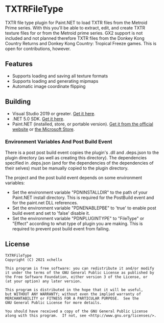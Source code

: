 # TXTRFileType
TXTR file type plugin for Paint.NET to load TXTR files from the Metroid Prime series.
With this you'll be able to extract, edit, and create TXTR texture files for or from the Metroid prime series. GX2 support is not included and not planned therefore TXTR files from the Donkey Kong Country Returns and Donkey Kong Country: Tropical Freeze games. This is open for contributions, however.

## Features
- Supports loading and saving all texture formats
- Supports loading and generating mipmaps
- Automatic image coordinate flipping

## Building
- Visual Studio 2019 or greater. [Get it here](https://visualstudio.microsoft.com/downloads/).
- .NET 5.0 SDK. [Get it here](https://dotnet.microsoft.com/download/visual-studio-sdks).
- Paint.NET (installed, store, or portable version). [Get it from the official website](https://www.getpaint.net) or [the Microsoft Store](https://www.microsoft.com/en-us/p/paintnet/9nbhcs1lx4r0).


### Environment Variables And Post Build Event
There is a post post build event copies the plugin's .dll and .deps.json to the plugin directory (as well as creating this directory). The dependencies specified in .deps.json (and for the dependencies of the dependencies of their selves) must be manually copied to the plugin directory.

The project and the post build event depends on some environment variables:

- Set the environment variable "PDNINSTALLDIR" to the path of your Paint.NET install directory. This is required for the PostBuild event and for the paint.net DLL references.
- Set the environment variable "PDNENABLEPBE" to 'true' to enable post build event and set to 'false' disable it.
- Set the environment variable "PDNPLUGINTYPE" to "FileType" or "Effect" according to what type of plugin you are making. This is required to prevent post build event from failing.

## License
```
TXTRFileType
Copyright (C) 2021 xchellx

This program is free software: you can redistribute it and/or modify
it under the terms of the GNU General Public License as published by
the Free Software Foundation, either version 3 of the License, or
(at your option) any later version.

This program is distributed in the hope that it will be useful,
but WITHOUT ANY WARRANTY; without even the implied warranty of
MERCHANTABILITY or FITNESS FOR A PARTICULAR PURPOSE.  See the
GNU General Public License for more details.

You should have received a copy of the GNU General Public License
along with this program.  If not, see <http://www.gnu.org/licenses/>.
```